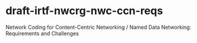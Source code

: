# draft-irtf-nwcrg-nwc-ccn-reqs
Network Coding for Content-Centric Networking / Named Data Networking: Requirements and Challenges
